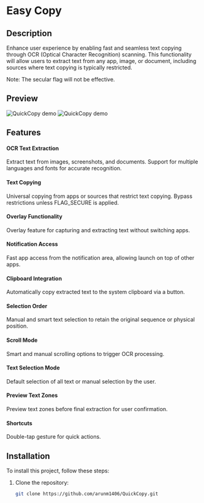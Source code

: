 # Easy Copy

## Description
Enhance user experience by enabling fast and seamless text copying through OCR (Optical Character Recognition) scanning.
This functionality will allow users to extract text from any app, image, or document, including sources where text copying is typically restricted.

Note: The secular flag will not be effective.


## Preview

![QuickCopy demo](https://github.com/arunm1407/QuickCopy/blob/main/assets/images/image_1.jpg?raw=true)
![QuickCopy demo](https://github.com/arunm1407/QuickCopy/blob/main/assets/images/image_2.jpg?raw=true)


## Features

#### OCR Text Extraction

Extract text from images, screenshots, and documents.
Support for multiple languages and fonts for accurate recognition.
#### Text Copying

Universal copying from apps or sources that restrict text copying.
Bypass restrictions unless FLAG_SECURE is applied.
#### Overlay Functionality

Overlay feature for capturing and extracting text without switching apps.
#### Notification Access

Fast app access from the notification area, allowing launch on top of other apps.
#### Clipboard Integration

Automatically copy extracted text to the system clipboard via a button.
#### Selection Order

Manual and smart text selection to retain the original sequence or physical position.
#### Scroll Mode

Smart and manual scrolling options to trigger OCR processing.
#### Text Selection Mode

Default selection of all text or manual selection by the user.
#### Preview Text Zones

Preview text zones before final extraction for user confirmation.
#### Shortcuts
Double-tap gesture for quick actions.





## Installation
To install this project, follow these steps:

1. Clone the repository:
   ```sh
   git clone https://github.com/arunm1406/QuickCopy.git